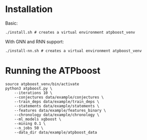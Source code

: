 # Installation

Basic:
```
./install.sh # creates a virtual environment atpboost_venv
```

With GNN and RNN support:

```
./install-nn.sh # creates a virtual environment atpboost_venv
```


# Running the ATPboost

```
source atpboost_venv/bin/activate
python3 atpboost.py \
    --iterations 10 \
    --conjectures data/example/conjectures \
    --train_deps data/example/train_deps \
    --statements data/example/statements \
    --features data/example/features_binary \
    --chronology data/example/chronology \
    --ml_models xgboost \
    --mining 0.1 \
	--n_jobs 50 \
    --data_dir data/example/atpboost_data
```

